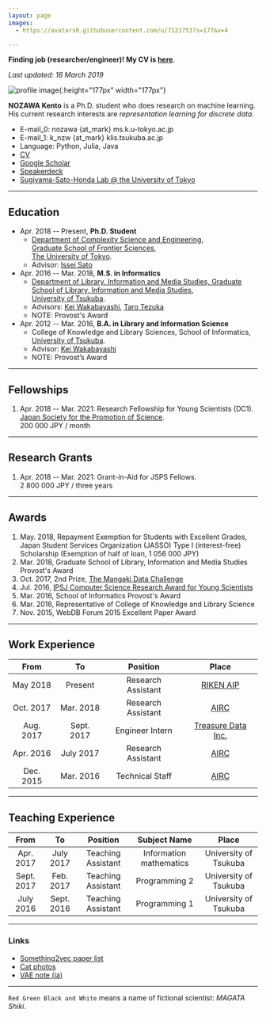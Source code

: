 ```yaml
---
layout: page
images:
  - https://avatars0.githubusercontent.com/u/7121753?s=177&v=4

---
```


**Finding job (researcher/engineer)! My CV is [here](https://www.dropbox.com/s/5ci6h8cb02ttf5h/main.pdf?dl=0)**.

_Last updated: 16 March 2019_

![profile image]({{page.images|sample}} "nzw"){:height="177px" width="177px"}

__NOZAWA Kento__ is a Ph.D. student who does research on machine learning.
His current research interests are _representation learning for discrete data_.

- E-mail_0: nozawa {at_mark} ms.k.u-tokyo.ac.jp
- E-mail_1: k_nzw {at_mark} klis.tsukuba.ac.jp
- Language: Python, Julia, Java
- [CV](https://www.dropbox.com/s/5ci6h8cb02ttf5h/main.pdf?dl=0)
- [Google Scholar](https://scholar.google.co.jp/citations?user=DSdjj8AAAAAJ&hl=en)
- [Speakerdeck](https://speakerdeck.com/nzw0301)
- [Sugiyama-Sato-Honda Lab @ the University of Tokyo](http://www.ms.k.u-tokyo.ac.jp/)

---

## Education

- Apr. 2018 -- Present, __Ph.D. Student__
  - [Department of Complexity Science and Engineering](http://www.k.u-tokyo.ac.jp/complex/en/index.html), <br />
  [Graduate School of Frontier Sciences](http://www.k.u-tokyo.ac.jp/index.html.en), <br />
  [The University of Tokyo](http://www.u-tokyo.ac.jp/en/).
  - Advisor: [Issei Sato](http://www.ms.k.u-tokyo.ac.jp/sato/)
- Apr. 2016 -- Mar. 2018, __M.S. in Informatics__
  - [Department of Library, Information and Media Studies, Graduate School of Library, Information and Media Studies](http://www.slis.tsukuba.ac.jp/grad/english/index-e.html), <br />
  [University of Tsukuba](http://www.tsukuba.ac.jp/en/).
  - Advisors: [Kei Wakabayashi](http://trios.tsukuba.ac.jp/en/researcher/0000003269), [Taro Tezuka](https://tarotez.github.io/taro_e.html)
  - NOTE: Provost's Award
- Apr. 2012 -- Mar. 2016, __B.A. in Library and Information Science__
  - College of Knowledge and Library Sciences, School of Informatics, <br />
  [University of Tsukuba](http://www.tsukuba.ac.jp/en/).
  - Advisor: [Kei Wakabayashi](http://trios.tsukuba.ac.jp/en/researcher/0000003269)
  - NOTE: Provost’s Award

----

## Fellowships

1. Apr. 2018 -- Mar. 2021: Research Fellowship for Young Scientists (DC1). <br />
   [Japan Society for the Promotion of Science](http://www.jsps.go.jp/english/). <br />
   200 000 JPY / month

----

## Research Grants

1. Apr. 2018 -- Mar. 2021: Grant-in-Aid for JSPS Fellows. <br />
   2 800 000 JPY / three years

----

## Awards

1. May. 2018, Repayment Exemption for Students with Excellent Grades, Japan Student Services Organization (JASSO) Type I (interest-free) Scholarship (Exemption of half of loan, 1 056 000 JPY)
1. Mar. 2018, Graduate School of Library, Information and Media Studies Provost's Award
1. Oct. 2017, 2nd Prize, [The Mangaki Data Challenge](http://research.mangaki.fr/2017/10/08/mangaki-data-challenge-winners-en/)
1. Jul. 2016, [IPSJ Computer Science Research Award for Young Scientists](https://www.ipsj.or.jp/award/cs-awardee-2016.html)
1. Mar. 2016, School of Informatics Provost's Award
1. Mar. 2016, Representative of College of Knowledge and Library Science
1. Nov. 2015, WebDB Forum 2015 Excellent Paper Award

----

## Work Experience

| From      | To         | Position           | Place                                        |
|:---------:|:----------:|:------------------:|:---------------------------------------------:|
| May 2018  | Present    | Research Assistant | [RIKEN AIP](https://aip.riken.jp/?lang=en)                |
| Oct. 2017 | Mar. 2018  | Research Assistant | [AIRC](http://www.airc.aist.go.jp/en/)              |
| Aug. 2017 | Sept. 2017 | Engineer Intern    | [Treasure Data Inc.](https://www.treasuredata.com/) |
| Apr. 2016 | July 2017  | Research Assistant | [AIRC](http://www.airc.aist.go.jp/en/)              |
| Dec. 2015 | Mar. 2016  | Technical Staff    | [AIRC](http://www.airc.aist.go.jp/en/)              |

----

## Teaching Experience

| From       | To         | Position           | Subject Name            | Place                 |
|:----------:|:----------:|:------------------:|:-----------------------:|:---------------------:|
| Apr. 2017  | July 2017  | Teaching Assistant | Information mathematics | University of Tsukuba |
| Sept. 2017 | Feb. 2017  | Teaching Assistant | Programming 2           | University of Tsukuba |
| July 2016  | Sept. 2016 | Teaching Assistant | Programming 1           | University of Tsukuba |

----

### Links

- [Something2vec paper list](https://gist.github.com/nzw0301/333afc00bd508501268fa7bf40cafe4e)
- [Cat photos](https://goo.gl/photos/LRmdx4dJQEZqvrQJ7)
- [VAE note (ja)](./notes/vae.pdf)

----

`Red Green Black and White` means a name of fictional scientist: _MAGATA Shiki_.
